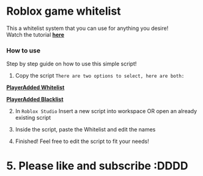 # Roblox game whitelist

This a whitelist system that you can use for anything you desire!<br>
Watch the tutorial [**here**](https://www.youtube.com/watch?v=stpXI9zun5A)

### How to use
Step by step guide on how to use this simple script!

1. Copy the script
`There are two options to select, here are both:`

[**PlayerAdded Whitelist**](https://github.com/thomas13215/Fortress-Master-Tutorials/blob/Game-Whitelist/Standard.lua)<br>

[**PlayerAdded Blacklist**](https://github.com/thomas13215/Fortress-Master-Tutorials/blob/Game-Whitelist/Blacklist.lua)<br>

2. In `Roblox Studio` Insert a new script into workspace OR open an already existing script

3. Inside the script, paste the Whitelist and edit the names

4. Finished! Feel free to edit the script to fit your needs!

# 5. Please like and subscribe :DDDD
